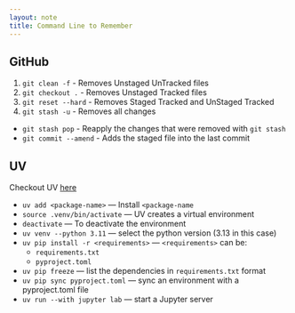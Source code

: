 ```yaml
--- 
layout: note
title: Command Line to Remember 
---
```


## GitHub

1. `git clean -f` - Removes Unstaged UnTracked files
1. `git checkout .` - Removes Unstaged Tracked files
1. `git reset --hard` - Removes Staged Tracked and UnStaged Tracked
1. `git stash -u` - Removes all changes

- `git stash pop` - Reapply the changes that were removed with `git stash`
- `git commit --amend` - Adds the staged file into the last commit

## UV

Checkout UV [here](https://docs.astral.sh/uv/)

- `uv add <package-name>` — Install `<package-name`
- `source .venv/bin/activate` — UV creates a virtual environment 
- `deactivate` — To deactivate the environment
- `uv venv --python 3.11` — select the python version (3.13 in this case)
- `uv pip install -r <requirements>` — `<requirements>` can be:
    - `requirements.txt`
    - `pyproject.toml`
- `uv pip freeze` — list the dependencies in `requirements.txt` format
- `uv pip sync pyproject.toml` — sync an environment with a pyproject.toml file
- `uv run --with jupyter lab` — start a Jupyter server
